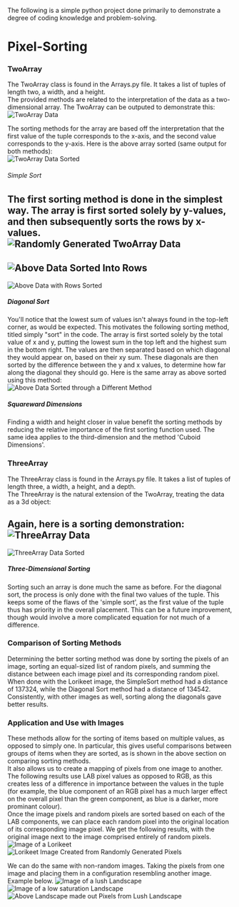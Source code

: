 The following is a simple python project done primarily to demonstrate a degree of coding knowledge and problem-solving.

# Pixel-Sorting

### TwoArray

The TwoArray class is found in the Arrays.py file. It takes a list of tuples of length two, a width, and a height.  
The provided methods are related to the interpretation of the data as a two-dimensional array. The TwoArray can be outputed to demonstrate this:  
![TwoArray Data](/README_Images/TwoArray_PreSort.png)

The sorting methods for the array are based off the interpretation that the first value of the tuple corresponds to the x-axis, and the second value corresponds to the y-axis. Here is the above array sorted (same output for both methods):  
![TwoArray Data Sorted](/README_Images/TwoArray_PostSort.png)

###### Simple Sort

The first sorting method is done in the simplest way. The array is first sorted solely by y-values, and then subsequently sorts the rows by x-values.  
![Randomly Generated TwoArray Data](/README_Images/TwoArray_Demo0.png)  
-  
![Above Data Sorted Into Rows](/README_Images/TwoArray_Demo1.png)  
-  
![Above Data with Rows Sorted](/README_Images/TwoArray_Demo2.png)


##### Diagonal Sort

You'll notice that the lowest sum of values isn't always found in the top-left corner, as would be expected. This motivates the following sorting method, titled simply "sort" in the code. The array is first sorted solely by the total value of x and y, putting the lowest sum in the top left and the highest sum in the bottom right. The values are then separated based on which diagonal they would appear on, based on their xy sum. These diagonals are then sorted by the difference between the y and x values, to determine how far along the diagonal they should go. Here is the same array as above sorted using this method:  
![Above Data Sorted through a Different Method](/README_Images/TwoArray_DemoDiag.png)

##### Squareward Dimensions

Finding a width and height closer in value benefit the sorting methods by reducing the relative importance of the first sorting function used. The same idea applies to the third-dimension and the method 'Cuboid Dimensions'.

### ThreeArray

The ThreeArray class is found in the Arrays.py file. It takes a list of tuples of length three, a width, a height, and a depth.  
The ThreeArray is the natural extension of the TwoArray, treating the data as a 3d object:  

Again, here is a sorting demonstration:  
![ThreeArray Data](/README_Images/ThreeArray_PreSort.png)  
-  
![ThreeArray Data Sorted](/README_Images/ThreeArray_PostSort.png)

##### Three-Dimensional Sorting

Sorting such an array is done much the same as before. For the diagonal sort, the process is only done with the final two values of the tuple. This keeps some of the flaws of the 'simple sort', as the first value of the tuple thus has priority in the overall placement. This can be a future improvement, though would involve a more complicated equation for not much of a difference.

### Comparison of Sorting Methods

Determining the better sorting method was done by sorting the pixels of an image, sorting an equal-sized list of random pixels, and summing the distance between each image pixel and its corresponding random pixel. When done with the Lorikeet image, the SimpleSort method had a distance of 137324, while the Diagonal Sort method had a distance of 134542. Consistently, with other images as well, sorting along the diagonals gave better results.

### Application and Use with Images

These methods allow for the sorting of items based on multiple values, as opposed to simply one. In particular, this gives useful comparisons between groups of items when they are sorted, as is shown in the above section on comparing sorting methods.  
It also allows us to create a mapping of pixels from one image to another.  
The following results use LAB pixel values as opposed to RGB, as this creates less of a difference in importance between the values in the tuple (for example, the blue component of an RGB pixel has a much larger effect on the overall pixel than the green component, as blue is a darker, more prominant colour).  
Once the image pixels and random pixels are sorted based on each of the LAB components, we can place each random pixel into the original location of its corresponding image pixel. We get the following results, with the original image next to the image comprised entirely of random pixels. 
![Image of a Lorikeet](/lorikeet1000.jpg)  
![Lorikeet Image Created from Randomly Generated Pixels](/Lorikeet_From_Random.bmp)

We can do the same with non-random images. Taking the pixels from one image and placing them in a configuration resembling another image. Example below.
![Image of a lush Landscape](/landscape2.jpg)  
![Image of a low saturation Landscape](/landscape1000.jpg)  
![Above Landscape made out Pixels from Lush Landscape](/landscape1000_from_2.bmp)